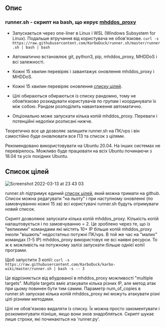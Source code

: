 ## Опис

### runner.sh - скрипт на bash, що керує [mhddos_proxy](https://github.com/porthole-ascend-cinnamon/mhddos_proxy)

* Запускається через one-liner в Linux і WSL (Windows Subsystem for Linux). Подальше втручання від користувача не обов'язкове. `curl -s https://raw.githubusercontent.com/KarboDuck/runner.sh/master/runner.sh | bash | bash`

* Автоматично встановлює git, python3, pip, mhddos_proxy, MHDDoS і всі залежності.

* Кожні 15 хвилин перевіряє і завантажує оновлення mhddos_proxy і MHDDoS.

* Кожні 15 хвилин перевіряє оновлення [списку цілей](https://github.com/KarboDuck/runner.sh/blob/main/runner_targets).

* Цілі обираються обираються із списку рандомно, тому не обовґязково розкидувати користувачів по групам і координувати їх між собою. Рандом розподілить навантаження автоматично.

* Опціонально може запускати кілька копій mhddos_proxy. Переваги і потенційні недоліки розписані нижче.

Теоретично все це дозволяє залишити runner.sh на ПК/vps і він самостійно буде оновлювати все ПЗ та список з цілями.

Рекомендовано використовувати на Ubuntu 20.04. На інших системах не перевірялось. Можливо буде працювати на всіх Ubuntu починаючи з 18.04 та усіх похідних Ubuntu.

## Список цілей

![Screenshot 2022-03-13 at 23 43 03](https://user-images.githubusercontent.com/53382906/158080424-cb6f1c58-4be8-4146-97e2-2a814ce3a1eb.png)


runner.sh підтримує единий [список цілей](https://github.com/KarboDuck/runner.sh/blob/main/runner_targets), який можна тримати на github. Список можна редагувати "на льоту" і при наступному оновленні (по замовчуванню кожні 15 хв) всі користувачі runner.sh будуть отримувати новий список.

Скрипт дозволяює запускати кілька копій mhddos_proxy. Кількість копій налаштовується і по замовчуванню = 2. Це зроблено через те, що із "великими" командами які містять 10+ IP більше копій mhddos_proxy інколи "вішають" недостатньо потужні ПК/vps. В той же час на "малих" командах (1-5 IP) mhddos_proxy використовує не всі наявні ресурси. То ж є можливість на потужному залізі запускати більше однієї копії програми.

Щоб запустити 3 копії:
`curl -s https://raw.githubusercontent.com/KarboDuck/karbo-wiki/master/runner.sh | bash -s -- 3`

Це відрізняється від вбудованої в mhddos_proxy можливості "multiple targets". Multiple targets вміє атакувати кілька різних IP, але метод атак при цьому повинен бути тим самим. Параметр num_of_copies в runner.sh запускае кілька копій mhddos_proxy які можуть атакувати різні цілі різними методами.

Цілі не обов'язково видаляти із списку. Їх можна просто закоментувати і розкоментувати пізніше, якщо вони знов знадобляться. Скрипт шукає лише строки, які починаються на 'runner.py'.
